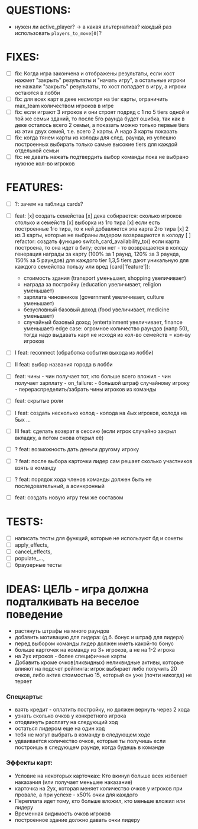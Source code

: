 # QUESTIONS:
- нужен ли active_player? ->  а какая альтернатива? каждый раз использовать `players_to_move[0]`?

# FIXES:
- [ ] fix: Когда игра закончена и отображены результаты, если хост нажмет "закрыть" результаты и "начать игру", а остальные игроки не нажали "закрыть" результаты, то хост попадает в игру, а игроки остаются в лобби
- [ ] fix: для всех карт в деке несмотря на tier карты, ограничить max_team количеством игроков в игре
- [ ] fix: если играют 3 игроков и они строят подряд с 1 по 5 tiers одной и той же семьи зданий, то после 5го раунда будет ошибка, так как в деке осталось всего 2 семьи, а показать можно только первые tiers из этих двух семей, т.е. всего 2 карты. А надо 3 карты показать
- [ ] fix: когда тянем карты из колоды для след. раунда, из успешно построенных выбирать только самые высокие tiers для каждой отдельной семьи
- [ ] fix: не давать нажать подтвердить выбор команды пока не выбрано нужное кол-во игроков

# FEATURES:
- [ ] ?: зачем на таблица cards?
- [ ] feat: 
[x] создать семейства
[x] дека собирается: сколько игроков столько и семейств
[x] выборка из 1го тира
[x] если есть построенные 1го тира, то к ней добавляется эта карта 2го тира
[x] 2 из 3 карты, которые не выбраны лидером возвращаются в колоду
[ ] refactor: создать функцию switch_card_availability_to()
если карта построена, то она идет в биту; если нет - то возвращается в колоду
генерация награды за карту (100% за 1 раунд, 120% за 3 раунда, 150% за 5 раундов) для каждого tier
1,3,5 tiers дают уникальную для каждого семейства пользу или вред (card['feature']):
    - стоимость здания (transport уменьшает, shopping увеличивает)
    - награда за постройку (education увеличивает, religion уменьшает)
    - зарплата чиновников (government увеличивает, culture уменьшает)
    - безусловный базовый доход (food увеличивает, medicine уменьшает)
    - случайный базовый доход (entertainment увеличивает, finance уменьшает)
edge case: огромное количество раундов (напр 50), тогда надо выдавать карт не исходя из кол-во семейств = кол-ву игроков

- [ ] I feat: reconnect (обработка события выхода из лобби)
- [ ] II feat: выбор названия города в лобби
- [ ] feat: чины
        - чин получает тот, кто больше всего вложил
        - чин получает зарплату
        - on_failure: 
            - большой штраф случайному игроку
            - перераспределить/забрать чины игроков из команды
            
- [ ] feat: скрытые роли

        

- [ ] I feat: создать несколько колод - колода на 4ых игроков, колода на 5ых ...
- [ ] III feat: cделать возврат в сессию (если игрок случайно закрыл вкладку, а потом снова открыл её)
- [ ] ? feat: возможность дать деньги другому игроку
- [ ] ? feat: после выбора карточки лидер сам решает сколько участников взять в команду
- [ ] ? feat: порядок хода членов команды должен быть не последовательный, а асинхронный
- [ ] feat: создать новую игру тем же составом

# TESTS:
- [ ] написать тесты для функций, которые не используют бд и сокеты
- [ ] apply_effects, 
- [ ] cancel_effects, 
- [ ] populate_...,
- [ ] браузерные тесты

# IDEAS: ЦЕЛЬ - игра должна подталкивать на веселое поведение
- растянуть штрафы на много раундов
- добавить мотивацию для лидера: (д.б. бонус и штраф для лидера)
- перед выбором команды лидер должен иметь какой-то бонус
- больше карточек на команду из 3+ игроков, а не на 1-2 игрока
- на 2ух игроков - более специфичные карты
- Добавить кроме очков(ликвидных) неликвидные активы, которые влияют на подсчет рейтинга: игрок выбирает либо получить 20 очков, либо актив стоимостью 15, который он уже (почти никогда) не теряет
### Спецкарты:
- взять кредит - оплатить постройку, но должен вернуть через 2 хода
- узнать сколько очков у конкретного игрока
- отодвинуть расплату на следующий ход
- остаться лидером еще на один ход
- тебя не могут выбрать в команду в следующем ходе
- удваивается количество очков, которые ты получишь если построишь в следующем раунде, когда будешь в команде
### Эффекты карт:
- Условие на некоторых карточках: Кто вкинул больше всех избегает наказания (или получает меньшее наказание)
- карточка на 2ух, которая меняет количество очков у игроков при провале, а при успехе - х50% очки для каждого
- Переплата идет тому, кто больше вложил, кто меньше вложил или лидеру
- Временная видимость очков игроков
- построенное здание должно давать очки лидеру
